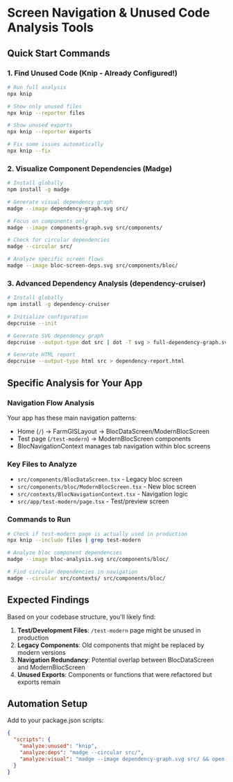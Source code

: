 # Screen Navigation & Unused Code Analysis Tools

## Quick Start Commands

### 1. Find Unused Code (Knip - Already Configured!)
```bash
# Run full analysis
npx knip

# Show only unused files
npx knip --reporter files

# Show unused exports
npx knip --reporter exports

# Fix some issues automatically
npx knip --fix
```

### 2. Visualize Component Dependencies (Madge)
```bash
# Install globally
npm install -g madge

# Generate visual dependency graph
madge --image dependency-graph.svg src/

# Focus on components only
madge --image components-graph.svg src/components/

# Check for circular dependencies
madge --circular src/

# Analyze specific screen flows
madge --image bloc-screen-deps.svg src/components/bloc/
```

### 3. Advanced Dependency Analysis (dependency-cruiser)
```bash
# Install globally
npm install -g dependency-cruiser

# Initialize configuration
depcruise --init

# Generate SVG dependency graph
depcruise --output-type dot src | dot -T svg > full-dependency-graph.svg

# Generate HTML report
depcruise --output-type html src > dependency-report.html
```

## Specific Analysis for Your App

### Navigation Flow Analysis
Your app has these main navigation patterns:
- Home (`/`) → FarmGISLayout → BlocDataScreen/ModernBlocScreen
- Test page (`/test-modern`) → ModernBlocScreen components
- BlocNavigationContext manages tab navigation within bloc screens

### Key Files to Analyze
- `src/components/BlocDataScreen.tsx` - Legacy bloc screen
- `src/components/bloc/ModernBlocScreen.tsx` - New bloc screen
- `src/contexts/BlocNavigationContext.tsx` - Navigation logic
- `src/app/test-modern/page.tsx` - Test/preview screen

### Commands to Run
```bash
# Check if test-modern page is actually used in production
npx knip --include files | grep test-modern

# Analyze bloc component dependencies
madge --image bloc-analysis.svg src/components/bloc/

# Find circular dependencies in navigation
madge --circular src/contexts/ src/components/bloc/
```

## Expected Findings

Based on your codebase structure, you'll likely find:
1. **Test/Development Files**: `/test-modern` page might be unused in production
2. **Legacy Components**: Old components that might be replaced by modern versions
3. **Navigation Redundancy**: Potential overlap between BlocDataScreen and ModernBlocScreen
4. **Unused Exports**: Components or functions that were refactored but exports remain

## Automation Setup

Add to your package.json scripts:
```json
{
  "scripts": {
    "analyze:unused": "knip",
    "analyze:deps": "madge --circular src/",
    "analyze:visual": "madge --image dependency-graph.svg src/ && open dependency-graph.svg"
  }
}
```
